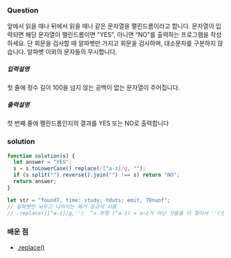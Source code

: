 ### Question

앞에서 읽을 때나 뒤에서 읽을 때나 같은 문자열을 팰린드롬이라고 합니다.
문자열이 입력되면 해당 문자열이 팰린드롬이면 "YES", 아니면 “NO"를 출력하는 프로그램을
작성하세요.
단 회문을 검사할 때 알파벳만 가지고 회문을 검사하며, 대소문자를 구분하지 않습니다.
알파벳 이외의 문자들의 무시합니다.

##### 입력설명

첫 줄에 정수 길이 100을 넘지 않는 공백이 없는 문자열이 주어집니다.

##### 출력설명

첫 번째 줄에 팰린드롬인지의 결과를 YES 또는 NO로 출력합니다

### solution

```javascript
function solution(s) {
  let answer = "YES";
  s = s.toLowerCase().replace(/[^a-z]/g, "");
  if (s.split("").reverse().join("") !== s) return "NO";
  return answer;
}

let str = "found7, time: study; Yduts; emit, 7Dnuof";
// 알파벳만 놔두고 나머지는 제거 정규식 사용
// .replace(/[^a-z]/g,'')  ^= 부정 (^a-z) = a~z가 아닌 것들을 다 찾아서 ''(빈문자열)로 만듬
```

### 배운 점

- [.replace()](https://developer.mozilla.org/ko/docs/Web/JavaScript/Reference/Global_Objects/String/replace)
